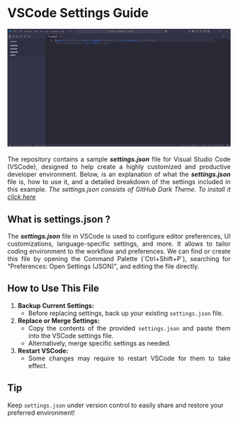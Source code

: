 # VSCode Settings Guide

<div align="center">
  <img src="img/sample.png", width=920></img>
</div>
<br>
<div align="justify">
The repository contains a sample <b><i>settings.json</i></b> file for Visual Studio Code (VSCode), designed to help create a highly customized and productive developer environment. Below, is an explanation of what the <b><i>settings.json</i></b> file is, how to use it, and a detailed breakdown of the settings included in this example. <i>The settings.json consists of GitHub Dark Theme. To install it <a href="https://marketplace.visualstudio.com/items?itemName=GitHub.github-vscode-theme">click here</a></i>
</div>

## What is settings.json ?

<div align="justify">
The <b><i>settings.json</i></b> file in VSCode is used to configure editor preferences, UI customizations, language-specific settings, and more. It allows to tailor coding environment to the workflow and preferences. We can find or create this file by opening the Command Palette (`Ctrl+Shift+P`), searching for "Preferences: Open Settings (JSON)", and editing the file directly.
</div>

## How to Use This File

<div align="justify">

1. **Backup Current Settings:**
   - Before replacing settings, back up your existing `settings.json` file.
2. **Replace or Merge Settings:**
   - Copy the contents of the provided `settings.json` and paste them into the VSCode settings file.
   - Alternatively, merge specific settings as needed.
3. **Restart VSCode:**
   - Some changes may require to restart VSCode for them to take effect.
</div>


## Tip
 Keep `settings.json` under version control to easily share and restore your preferred environment!
